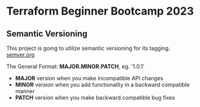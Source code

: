 # Terraform Beginner Bootcamp 2023

## Semantic Versioning

This project is going to utilize semantic versioning for its tagging. [semver.org](https://semver.org/)


The General Format: 
**MAJOR.MINOR.PATCH**, eg. '1.0.1' 

- **MAJOR** version when you make incompatible API changes
- **MINOR** version when you add functionality in a backward compatible manner
- **PATCH** version when you make backward compatible bug fixes
